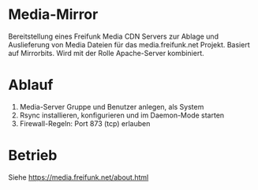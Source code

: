 # Media-Mirror
Bereitstellung eines Freifunk Media CDN Servers zur Ablage und Auslieferung von Media Dateien für das media.freifunk.net Projekt. Basiert auf Mirrorbits. Wird mit der Rolle Apache-Server kombiniert.

# Ablauf
1. Media-Server Gruppe und Benutzer anlegen, als System
2. Rsync installieren, konfigurieren und im Daemon-Mode starten
3. Firewall-Regeln: Port 873 (tcp) erlauben

# Betrieb
Siehe https://media.freifunk.net/about.html
